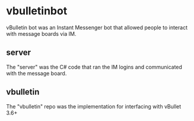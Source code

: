 # vbulletinbot

vBulletin bot was an Instant Messenger bot that allowed people to interact with message boards via IM. 

## server

The "server" was the C# code that ran the IM logins and communicated with the message board.

## vbulletin

The "vbulletin" repo was the implementation for interfacing with vBullet 3.6+

